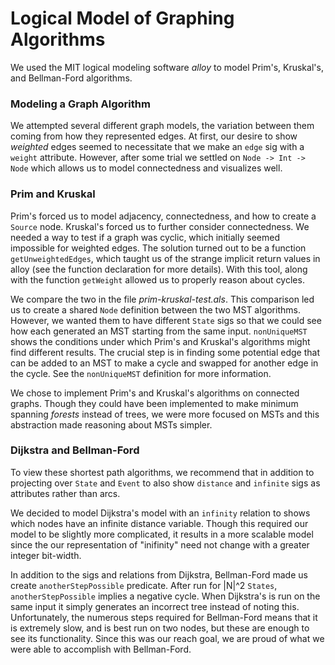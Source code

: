 # Logical Model of Graphing Algorithms
 
We used the MIT logical modeling software _alloy_ to model Prim's,
Kruskal's, and Bellman-Ford algorithms.

### Modeling a Graph Algorithm
We attempted several different graph models, the variation between them coming from how they represented edges. At first, our desire to show *weighted* edges seemed to necessitate that we make an `edge` sig with a `weight` attribute. However, after some trial we settled on `Node -> Int -> Node` which allows us to model connectedness and visualizes well.

### Prim and Kruskal
Prim's forced us to model adjacency, connectedness, and how to create a `Source` node. Kruskal's forced us to further consider connectedness. We needed a way to test if a graph was cyclic, which initially seemed impossible for weighted edges. The solution turned out to be a function `getUnweightedEdges`, which taught us of the strange implicit return values in alloy (see the function declaration for more details). With this tool, along with the function `getWeight` allowed us to properly reason about cycles.

We compare the two in the file *prim-kruskal-test.als*. This comparison led us to create a shared `Node` definition between the two MST algorithms. However, we wanted them to have different `State` sigs so that we could see how each generated an MST starting from the same input. `nonUniqueMST` shows the conditions under which Prim's and Kruskal's algorithms might find different results. The crucial step is in finding some potential edge that can be added to an MST to make a cycle and swapped for another edge in the cycle. See the `nonUniqueMST` definition for more information.

We chose to implement Prim's and Kruskal's algorithms on connected graphs. Though they could have been implemented to make minimum spanning *forests* instead of trees, we were more focused on MSTs and this abstraction made reasoning about MSTs simpler.

### Dijkstra and Bellman-Ford
To view these shortest path algorithms, we recommend that in addition to projecting over `State` and `Event` to also show `distance` and `infinite` sigs as attributes rather than arcs.

We decided to model Dijkstra's model with an `infinity` relation to shows which nodes have an infinite distance variable. Though this required our model to be slightly more complicated, it results in a more scalable model since the our representation of "inifinity" need not change with a greater integer bit-width.

In addition to the sigs and relations from Dijkstra, Bellman-Ford made us create `anotherStepPossible` predicate. After run for |N|^2 `States`, `anotherStepPossible` implies a negative cycle. When Dijkstra's is run on the same input it simply generates an incorrect tree instead of noting this. Unfortunately, the numerous steps required for Bellman-Ford means that it is extremely slow, and is best run on two nodes, but these are enough to see its functionality. Since this was our reach goal, we are proud of what we were able to accomplish with Bellman-Ford.